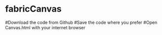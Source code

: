 # fabricCanvas
 
 #Download the code from Github
 #Save the code where you prefer
 #Open Canvas.html with your internet browser
